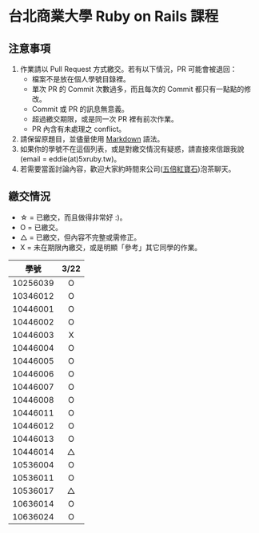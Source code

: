 # 台北商業大學 Ruby on Rails 課程

## 注意事項

1. 作業請以 Pull Request 方式繳交。若有以下情況，PR 可能會被退回：
   * 檔案不是放在個人學號目錄裡。
   * 單次 PR 的 Commit 次數過多，而且每次的 Commit 都只有一點點的修改。
   * Commit 或 PR 的訊息無意義。
   * 超過繳交期限，或是同一次 PR 裡有前次作業。
   * PR 內含有未處理之 conflict。
2. 請保留原題目，並儘量使用 [Markdown](http://daringfireball.net/projects/markdown/) 語法。
3. 如果你的學號不在這個列表，或是對繳交情況有疑惑，請直接來信跟我說 (email = eddie(at)5xruby.tw)。
4. 若需要當面討論內容，歡迎大家約時間來公司([五倍紅寶石](https://5xruby.tw/))泡茶聊天。

## 繳交情況

* ☆ = 已繳交，而且做得非常好 :)。
* O = 已繳交。
* △ = 已繳交，但內容不完整或需修正。
* X = 未在期限內繳交，或是明顯「參考」其它同學的作業。

| 學號      | 3/22  |
| --------- |:-----:|
| 10256039  |  O    |
| 10346012  |  O    |
| 10446001  |  O    |
| 10446002  |  O    |
| 10446003  |  X    |
| 10446004  |  O    |
| 10446005  |  O    |
| 10446006  |  O    |
| 10446007  |  O    |
| 10446008  |  O    |
| 10446011  |  O    |
| 10446012  |  O    |
| 10446013  |  O    |
| 10446014  |  △    |
| 10536004  |  O    |
| 10536011  |  O    |
| 10536017  |  △    |
| 10636014  |  O    |
| 10636024  |  O    |

